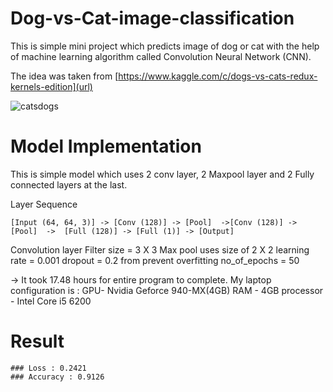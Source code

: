 # Dog-vs-Cat-image-classification
This is simple mini project which predicts image of dog or cat with the help of machine learning algorithm called Convolution Neural Network (CNN).

The idea was taken from [https://www.kaggle.com/c/dogs-vs-cats-redux-kernels-edition](url)

![catsdogs](https://user-images.githubusercontent.com/37996516/38716131-b5dda1aa-3efc-11e8-8d01-57740370809f.jpg)

# Model Implementation

This is simple model which uses 2 conv layer, 2 Maxpool layer and 2 Fully connected layers at the last.
 
Layer Sequence
```
[Input (64, 64, 3)] -> [Conv (128)] -> [Pool]  ->[Conv (128)] -> [Pool]  ->  [Full (128)] -> [Full (1)] -> [Output]
```

Convolution layer Filter size = 3 X 3
Max pool uses size of 2 X 2
learning rate = 0.001 
dropout = 0.2 from prevent overfitting
no_of_epochs = 50

-> It took 17.48 hours for entire program to complete. My laptop configuration is :
GPU- Nvidia Geforce 940-MX(4GB)
RAM - 4GB
processor - Intel Core i5 6200

# Result
```
### Loss : 0.2421 
### Accuracy : 0.9126 

```
